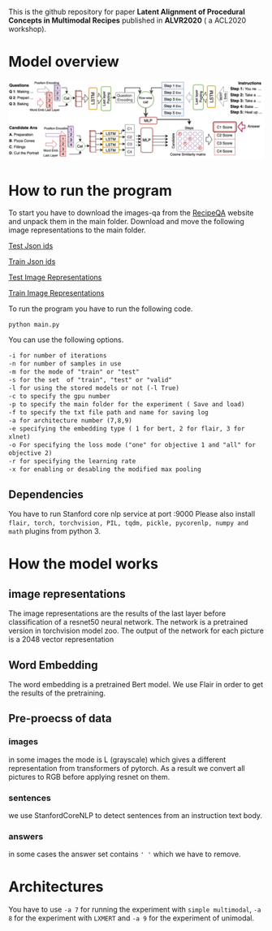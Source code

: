 

This is the github repository for paper **Latent Alignment of Procedural Concepts in Multimodal Recipes** published in **ALVR2020** ( a ACL2020 workshop). 

# Model overview
![Model overview](https://github.com/HLR/LatentAlignmentProcedural/blob/master/model.png?raw=true)
# How to run the program
To start you have to download the images-qa from the [RecipeQA](https://hucvl.github.io/recipeqa/) website and unpack them in the main folder.
Download and move the following image representations to the main folder.

[Test Json ids](https://drive.google.com/file/d/1y3F4baVJ7g_IZkJm4ZyA5eu6ltnyEFDL/view?usp=sharing)

[Train Json ids](https://drive.google.com/file/d/1ARBJ3cLXdEPMC9YXtcmUv39iR2fzUc7j/view?usp=sharing)

[Test Image Representations](https://drive.google.com/file/d/1gu-nxCNQxLI3cyQvHRz6FX6RKNPqZEt2/view?usp=sharing)

[Train Image Representations](https://drive.google.com/file/d/1yiiYaJ2qJgqG-JWaOfCMzYQprLJ5DDLJ/view?usp=sharing)

To run the program you have to run the following code.

    python main.py
You can use the following options.

    -i for number of iterations
    -n for number of samples in use
    -m for the mode of "train" or "test"
    -s for the set  of "train", "test" or "valid"
    -l for using the stored models or not (-l True)
    -c to specify the gpu number
    -p to specify the main folder for the experiment ( Save and load)
    -f to specify the txt file path and name for saving log
    -a for architecture number (7,8,9)
    -e specifying the embedding type ( 1 for bert, 2 for flair, 3 for xlnet)
    -o For specifying the loss mode ("one" for objective 1 and "all" for objective 2)
    -r for specifying the learning rate
    -x for enabling or desabling the modified max pooling

## Dependencies
You have to run Stanford core nlp service at port :9000
Please also install 
` flair, torch, torchvision, PIL, tqdm, pickle, pycorenlp, numpy and math` plugins from python 3.

# How the model works
## image representations
The image representations are the results of the last layer before classification of a resnet50 neural network. 
The network is a pretrained version in torchvision model zoo.
The output of the network for each picture is a 2048 vector representation

## Word Embedding
The word embedding is a pretrained Bert model. We use Flair in order to get the results of the pretraining.

## Pre-proecss of data
### images
in some images the mode is L (grayscale) which gives a different representation from transformers of pytorch. As a result we convert all pictures to RGB before applying resnet on them.
### sentences
we use StanfordCoreNLP to detect sentences from an instruction text body.
### answers
in some cases the answer set contains `' '` which we have to remove.


# Architectures
You have to use `-a 7` for running the experiment with `simple multimodal`, `-a 8` for the experiment with `LXMERT` and `-a 9` for the experiment of unimodal. 

